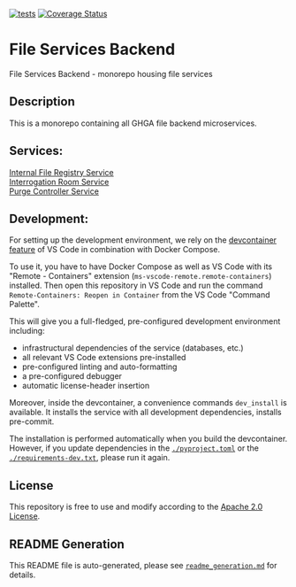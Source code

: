 [![tests](https://github.com/ghga-de/file-services-backend/actions/workflows/tests.yaml/badge.svg)](https://github.com/ghga-de/file-services-backend/actions/workflows/tests.yaml)
[![Coverage Status](https://coveralls.io/repos/github/ghga-de/file-services-backend/badge.svg?branch=main)](https://coveralls.io/github/ghga-de/file-services-backend?branch=main)

# File Services Backend

File Services Backend - monorepo housing file services

## Description

This is a monorepo containing all GHGA file backend microservices.


## Services:

[Internal File Registry Service](services/ifrs/README.md)  
[Interrogation Room Service](services/irs/README.md)  
[Purge Controller Service](services/pcs/README.md)

## Development:

For setting up the development environment, we rely on the
[devcontainer feature](https://code.visualstudio.com/docs/remote/containers) of VS Code
in combination with Docker Compose.

To use it, you have to have Docker Compose as well as VS Code with its "Remote - Containers"
extension (`ms-vscode-remote.remote-containers`) installed.
Then open this repository in VS Code and run the command
`Remote-Containers: Reopen in Container` from the VS Code "Command Palette".

This will give you a full-fledged, pre-configured development environment including:
- infrastructural dependencies of the service (databases, etc.)
- all relevant VS Code extensions pre-installed
- pre-configured linting and auto-formatting
- a pre-configured debugger
- automatic license-header insertion

Moreover, inside the devcontainer, a convenience commands `dev_install` is available.
It installs the service with all development dependencies, installs pre-commit.

The installation is performed automatically when you build the devcontainer. However,
if you update dependencies in the [`./pyproject.toml`](./pyproject.toml) or the
[`./requirements-dev.txt`](./requirements-dev.txt), please run it again.

## License

This repository is free to use and modify according to the
[Apache 2.0 License](./LICENSE).

## README Generation

This README file is auto-generated, please see [`readme_generation.md`](./readme_generation.md)
for details.
